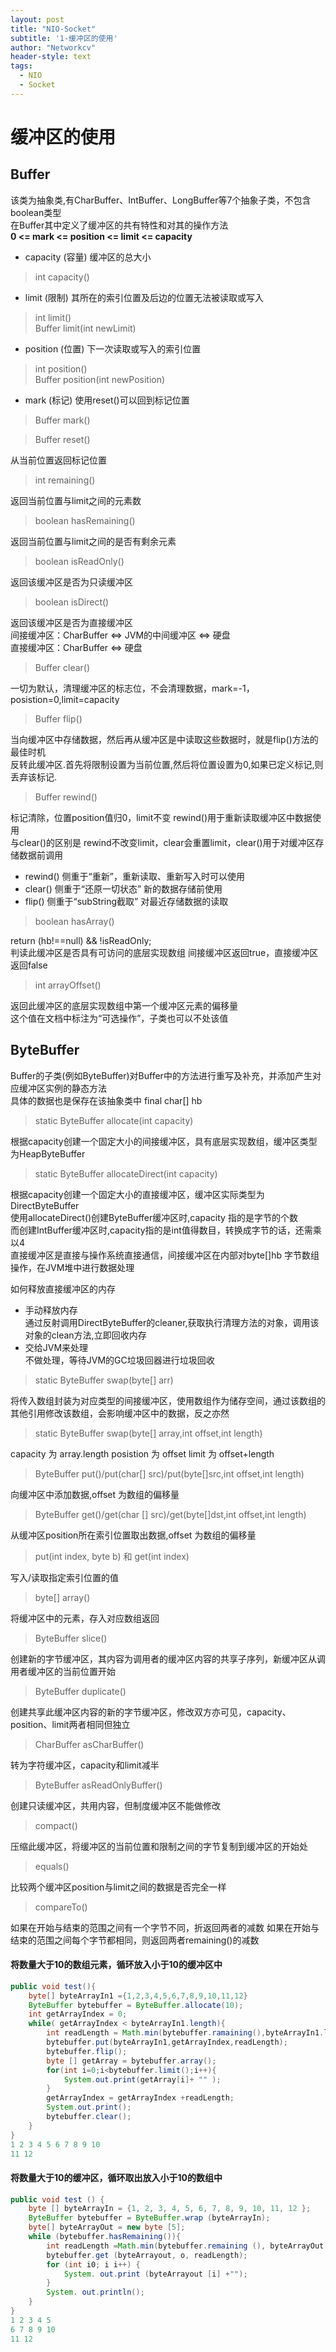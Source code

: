 ```yaml
---
layout: post
title: "NIO-Socket"
subtitle: '1-缓冲区的使用'
author: "Networkcv"
header-style: text
tags:
  - NIO
  - Socket
---
```

  
# 缓冲区的使用

## Buffer
该类为抽象类,有CharBuffer、IntBuffer、LongBuffer等7个抽象子类，不包含boolean类型  
在Buffer其中定义了缓冲区的共有特性和对其的操作方法   
**0  <=  mark  <=  position  <=  limit  <=  capacity**  
- capacity (容量) 缓冲区的总大小  
> int capacity()  

- limit  (限制) 其所在的索引位置及后边的位置无法被读取或写入
> int limit()    
> Buffer limit(int newLimit)  

- position (位置) 下一次读取或写入的索引位置  
> int position()  
> Buffer position(int newPosition)  

- mark (标记)  使用reset()可以回到标记位置
> Buffer mark() 

> Buffer reset()  

从当前位置返回标记位置

> int remaining()

返回当前位置与limit之间的元素数

> boolean hasRemaining()

返回当前位置与limit之间的是否有剩余元素

> boolean isReadOnly()

返回该缓冲区是否为只读缓冲区

> boolean isDirect()  

返回该缓冲区是否为直接缓冲区  
间接缓冲区：CharBuffer <=> JVM的中间缓冲区 <=> 硬盘  
直接缓冲区：CharBuffer <=> 硬盘

> Buffer clear()
    
一切为默认，清理缓冲区的标志位，不会清理数据，mark=-1，posistion=0,limit=capacity

> Buffer flip()   

当向缓冲区中存储数据，然后再从缓冲区是中读取这些数据时，就是flip()方法的最佳时机  
反转此缓冲区.首先将限制设置为当前位置,然后将位置设置为0,如果已定义标记,则丢弃该标记.  


> Buffer rewind()

标记清除，位置position值归0，limit不变  rewind()用于重新读取缓冲区中数据使用  
与clear()的区别是 rewind不改变limit，clear会重置limit，clear()用于对缓冲区存储数据前调用  

- rewind()  侧重于“重新”，重新读取、重新写入时可以使用
- clear()   侧重于“还原一切状态” 新的数据存储前使用
- flip()    侧重于“subString截取” 对最近存储数据的读取

> boolean hasArray()

return (hb!==null) && !isReadOnly;  
判读此缓冲区是否具有可访问的底层实现数组
间接缓冲区返回true，直接缓冲区返回false


> int arrayOffset()

返回此缓冲区的底层实现数组中第一个缓冲区元素的偏移量  
这个值在文档中标注为“可选操作”，子类也可以不处该值  


## ByteBuffer
Buffer的子类(例如ByteBuffer)对Buffer中的方法进行重写及补充，并添加产生对应缓冲区实例的静态方法  
具体的数据也是保存在该抽象类中  final char[] hb  

> static ByteBuffer allocate(int capacity)  

根据capacity创建一个固定大小的间接缓冲区，具有底层实现数组，缓冲区类型为HeapByteBuffer  

> static ByteBuffer allocateDirect(int capacity)   

根据capacity创建一个固定大小的直接缓冲区，缓冲区实际类型为DirectByteBuffer  
使用allocateDirect()创建ByteBuffer缓冲区时,capacity 指的是字节的个数  
而创建IntBuffer缓冲区时,capacity指的是int值得数目，转换成字节的话，还需乘以4  
直接缓冲区是直接与操作系统直接通信，间接缓冲区在内部对byte[]hb 字节数组操作，在JVM堆中进行数据处理

如何释放直接缓冲区的内存  
- 手动释放内存  
    通过反射调用DirectByteBuffer的cleaner,获取执行清理方法的对象，调用该对象的clean方法,立即回收内存
- 交给JVM来处理  
    不做处理，等待JVM的GC垃圾回器进行垃圾回收

> static ByteBuffer swap(byte[] arr)  

将传入数组封装为对应类型的间接缓冲区，使用数组作为储存空间，通过该数组的其他引用修改该数组，会影响缓冲区中的数据，反之亦然
> static ByteBuffer swap(byte[] array,int offset,int length)

capacity 为 array.length  posistion 为 offset  limit 为 offset+length 
    
> ByteBuffer put()/put(char[] src)/put(byte[]src,int offset,int length)

向缓冲区中添加数据,offset 为数组的偏移量

> ByteBuffer get()/get(char [] src)/get(byte[]dst,int offset,int length)

从缓冲区position所在索引位置取出数据,offset 为数组的偏移量

> put(int index, byte b) 和  get(int index)

写入/读取指定索引位置的值

> byte[] array()

将缓冲区中的元素，存入对应数组返回

> ByteBuffer slice()

创建新的字节缓冲区，其内容为调用者的缓冲区内容的共享子序列，新缓冲区从调用者缓冲区的当前位置开始

> ByteBuffer duplicate()

创建共享此缓冲区内容的新的字节缓冲区，修改双方亦可见，capacity、position、limit两者相同但独立

> CharBuffer asCharBuffer()

转为字符缓冲区，capacity和limit减半

> ByteBuffer asReadOnlyBuffer()

创建只读缓冲区，共用内容，但制度缓冲区不能做修改

> compact()

压缩此缓冲区，将缓冲区的当前位置和限制之间的字节复制到缓冲区的开始处

> equals()

比较两个缓冲区position与limit之间的数据是否完全一样

> compareTo()

如果在开始与结束的范围之间有一个字节不同，折返回两者的减数
如果在开始与结束的范围之间每个字节都相同，则返回两者remaining()的减数


#### 将数量大于10的数组元素，循环放入小于10的缓冲区中

```java
public void test(){
    byte[] byteArrayIn1 ={1,2,3,4,5,6,7,8,9,10,11,12}
    ByteBuffer bytebuffer = ByteBuffer.allocate(10);
    int getArrayIndex = 0;
    while( getArrayIndex < byteArrayIn1.length){
        int readLength = Math.min(bytebuffer.ramaining(),byteArrayIn1.length-getArrayIndex);
        bytebuffer.put(byteArrayIn1,getArrayIndex,readLength);
        bytebuffer.flip();
        byte [] getArray = bytebuffer.array();
        for(int i=0;i<bytebuffer.limit();i++){
            System.out.print(getArray[i]+ "" );
        }
        getArrayIndex = getArrayIndex +readLength;
        System.out.print();
        bytebuffer.clear();
    }
}
1 2 3 4 5 6 7 8 9 10
11 12
```

#### 将数量大于10的缓冲区，循环取出放入小于10的数组中

```java
public void test () {
    byte [] byteArrayIn = {1, 2, 3, 4, 5, 6, 7, 8, 9, 10, 11, 12 };
    ByteBuffer bytebuffer = ByteBuffer.wrap (byteArrayIn);
    byte[] byteArrayOut = new byte [5];
    while (bytebuffer.hasRemaining()){
        int readLength =Math.min(bytebuffer.remaining (), byteArrayOut.length);
        bytebuffer.get (byteArrayout, o, readLength);
        for (int i0; i i++) {
            System. out.print (byteArrayout [i] +"");
        }
        System. out.println();
    }
}
1 2 3 4 5
6 7 8 9 10
11 12
```